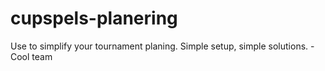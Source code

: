 # cupspels-planering

Use to simplify your tournament planing.
Simple setup, simple solutions.
-Cool team
